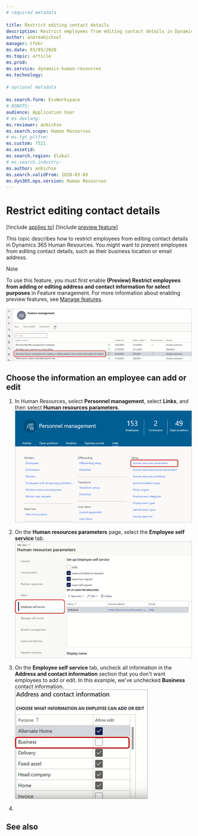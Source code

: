 ```yaml
---
# required metadata

title: Restrict editing contact details
description: Restrict employees from editing contact details in Dynamics 365 Human Resources.
author: andreabichsel
manager: tfehr
ms.date: 03/03/2020
ms.topic: article
ms.prod: 
ms.service: dynamics-human-resources
ms.technology: 

# optional metadata

ms.search.form: EssWorkspace
# ROBOTS: 
audience: Application User
# ms.devlang: 
ms.reviewer: anbichse
ms.search.scope: Human Resources
# ms.tgt_pltfrm: 
ms.custom: 7521
ms.assetid: 
ms.search.region: Global
# ms.search.industry: 
ms.author: anbichse
ms.search.validFrom: 2020-03-03
ms.dyn365.ops.version: Human Resources
---
```


# Restrict editing contact details

[!include [applies to](../includes/applies-to-hr.md)]
[!include [preview feature](./includes/preview-feature.md)]

This topic describes how to restrict employees from editing contact details in Dynamics 365 Human Resources. You might want to prevent employees from editing contact details, such as their business location or email address.

> [!NOTE]
> To use this feature, you must first enable **(Preview) Restrict employees from adding or editing address and contact information for select purposes** in Feature management. For more information about enabling preview features, see [Manage features](../hr-admin-manage-features.md).<br><br>![Enable preview feature](./media/hr-employee-self-service-restrict-enable.png)

## Choose the information an employee can add or edit

1. In Human Resources, select **Personnel management**, select **Links**, and then select **Human resources parameters**.
   ![Go to Human resources parameters](./media/hr-employee-self-service-human-resources-parameters.png)

2. On the **Human resources parameters** page, select the **Employee self service** tab.
   ![Select Employee self service](./media/hr-employee-self-service-tab.png)

3. On the **Employee self service** tab, uncheck all information in the **Address and contact information** section that you don't want employees to add or edit. In this example, we've unchecked **Business** contact information.
   ![Restrict editing for business contact information](./media/hr-employee-self-service-restrict-business.png)

4. 



## See also